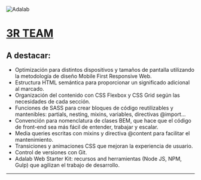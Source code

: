 ![Adalab](https://beta.adalab.es/resources/images/adalab-logo-155x61-bg-white.png)

# [3R TEAM](https://beta.adalab.es/project-promo-o-module-1-team-6/)

## A destacar:

- Optimización para distintos dispositivos y tamaños de pantalla utilizando la metodología de diseño Mobile First Responsive Web.
- Estructura HTML semántica para proporcionar un significado adicional al marcado.
- Organización del contenido con CSS Flexbox y CSS Grid según las necesidades de cada sección.
- Funciones de SASS para crear bloques de código reutilizables y mantenibles: partials, nesting, mixins, variables, directivas @import...
- Convención para nomenclatura de clases BEM, que hace que el código de front-end sea más fácil de entender, trabajar y escalar.
- Media queries escritas con mixins y directiva @content para facilitar el mantenimiento.
- Transiciones y animaciones CSS que mejoran la experiencia de usuario.
- Control de versiones con Git.
- Adalab Web Starter Kit: recursos and herramientas (Node JS, NPM, Gulp) que agilizan el trabajo de desarrollo.

---